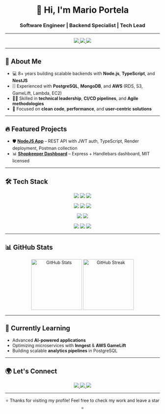 <!-- Banner / Header -->
<h1 align="center">👋 Hi, I'm Mario Portela</h1>
<h3 align="center">Software Engineer | Backend Specialist | Tech Lead</h3>

---

<!-- Badges -->
<p align="center">
  <a href="https://www.linkedin.com/in/marioportelag/">
    <img src="https://img.shields.io/badge/LinkedIn-0077B5?style=for-the-badge&logo=linkedin&logoColor=white"/>
  </a>
  <a href="https://www.freelancer.com/u/marioportelag">
    <img src="https://img.shields.io/badge/Freelancer-29B2FE?style=for-the-badge&logo=freelancer&logoColor=white"/>
  </a>
  <a href="https://www.instagram.com/marioportela.dev/">
    <img src="https://img.shields.io/badge/Instagram-E4405F?style=for-the-badge&logo=instagram&logoColor=white"/>
  </a>
</p>

---

## 🚀 About Me
- 💻 8+ years building scalable backends with **Node.js**, **TypeScript**, and **NestJS**
- 🗄️ Experienced with **PostgreSQL**, **MongoDB**, and **AWS** (RDS, S3, GameLift, Lambda, EC2)
- 👨‍💻 Skilled in **technical leadership**, **CI/CD pipelines**, and **Agile methodologies**
- 🎯 Focused on **clean code**, **performance**, and **user-centric solutions**

---

## 🔥 Featured Projects
- 🛡️ **[NodeJS App](https://github.com/marioportelag/nodejs-app)** – REST API with JWT auth, TypeScript, Render deployment, Postman collection  
- 📊 **[Shopkeeper Dashboard](https://github.com/marioportelag/shopkeeper-dashboard)** – Express + Handlebars dashboard, MIT licensed  

---

## 🛠️ Tech Stack

<p align="center">
  <!-- Languages -->
  <img src="https://img.shields.io/badge/TypeScript-3178C6?style=for-the-badge&logo=typescript&logoColor=white"/>
  <img src="https://img.shields.io/badge/JavaScript-F7DF1E?style=for-the-badge&logo=javascript&logoColor=black"/>
  <img src="https://img.shields.io/badge/SQL-336791?style=for-the-badge&logo=postgresql&logoColor=white"/>
</p>

<p align="center">
  <!-- Frameworks -->
  <img src="https://img.shields.io/badge/NestJS-E0234E?style=for-the-badge&logo=nestjs&logoColor=white"/>
  <img src="https://img.shields.io/badge/Express.js-000000?style=for-the-badge&logo=express&logoColor=white"/>
  <img src="https://img.shields.io/badge/FastAPI-009688?style=for-the-badge&logo=fastapi&logoColor=white"/>
</p>

<p align="center">
  <!-- Databases -->
  <img src="https://img.shields.io/badge/PostgreSQL-4169E1?style=for-the-badge&logo=postgresql&logoColor=white"/>
  <img src="https://img.shields.io/badge/MongoDB-4EA94B?style=for-the-badge&logo=mongodb&logoColor=white"/>
</p>

<p align="center">
  <!-- Cloud & DevOps -->
  <img src="https://img.shields.io/badge/AWS-232F3E?style=for-the-badge&logo=amazonaws&logoColor=white"/>
  <img src="https://img.shields.io/badge/Docker-2496ED?style=for-the-badge&logo=docker&logoColor=white"/>
  <img src="https://img.shields.io/badge/GitHub%20Actions-2088FF?style=for-the-badge&logo=githubactions&logoColor=white"/>
</p>

---

## 📊 GitHub Stats

<p align="center">
  <img src="https://github-readme-stats.vercel.app/api?username=marioportelag&show_icons=true&theme=radical" alt="GitHub Stats" height="165"/>
  <img src="https://github-readme-streak-stats.herokuapp.com/?user=marioportelag&theme=radical" alt="GitHub Streak" height="165"/>
</p>

---

## 🌱 Currently Learning
- Advanced **AI-powered applications**  
- Optimizing microservices with **Inngest** & **AWS GameLift**  
- Building scalable **analytics pipelines** in PostgreSQL  

---

## 🌍 Let's Connect
<p align="center">
  <a href="mailto:marioportelag@gmail.com">
    <img src="https://img.shields.io/badge/Email-D14836?style=for-the-badge&logo=gmail&logoColor=white"/>
  </a>
  <a href="https://www.linkedin.com/in/marioportelag/">
    <img src="https://img.shields.io/badge/LinkedIn-0077B5?style=for-the-badge&logo=linkedin&logoColor=white"/>
  </a>
  <a href="https://www.instagram.com/marioportela.dev/">
    <img src="https://img.shields.io/badge/Instagram-E4405F?style=for-the-badge&logo=instagram&logoColor=white"/>
  </a>
</p>

---

<p align="center">⭐️ Thanks for visiting my profile! Feel free to check my work and leave a star ⭐️</p>
